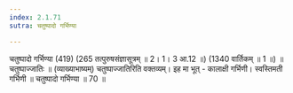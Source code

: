 ```yaml
---
index: 2.1.71
sutra: चतुष्पादो गर्भिण्या

---
```

 चतुष्पादो गर्भिण्या (419) (265 तत्पुरुषसंज्ञासूत्रम् ॥ 2। 1। 3 आ.12 ॥) (1340 वार्तिकम् ॥ 1 ॥) ॥ चतुष्पाज्जातिः ॥ (व्याख्याभाष्यम्) चतुष्पाज्जातिरिति वक्तव्यम्। इह मा भूत् - कालाक्षी गर्भिणी। स्वस्तिमती गर्भिणी ॥ चतुष्पादो गर्भिण्या ॥ 70 ॥

